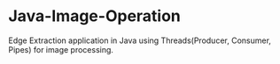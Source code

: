 # Java-Image-Operation

Edge Extraction application in Java using Threads(Producer, Consumer, Pipes) for image processing.
